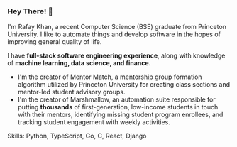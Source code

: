 ### Hey There! 👋

I'm Rafay Khan, a recent Computer Science (BSE) graduate from Princeton University. I like to automate things and develop software in the hopes of improving general quality of life.

I have **full-stack software engineering experience**, along with knowledge of **machine learning, data science, and finance.**

- I'm the creator of Mentor Match, a mentorship group formation algorithm utilized by Princeton University for creating class sections and mentor-led student advisory groups.
- I'm the creator of Marshmallow, an automation suite responsible for putting **thousands** of first-generation, low-income students in touch with their mentors, identifying missing student program enrollees, and tracking student engagement with weekly activities.

Skills: Python, TypeScript, Go, C, React, Django
